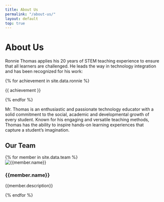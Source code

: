 ```yaml
---
title: About Us
permalink: "/about-us/"
layout: default
top: true
---
```


<div class = 'overview fulls'>
  <div class = 'flex-in overlay'>
    <div class = 'tripple'>
      <h1>About Us</h1>
    </div>
  </div>
</div>
<div class = 'dull flex-in'>
  <div class = 'child tripple'>
     <p>Ronnie Thomas applies his 20 years of STEM teaching experience to ensure that all learners are challenged. He leads the way in technology integration and has been recognized for his work:</p>
    <div class = 'left links'>
     {% for achievement in site.data.ronnie %}
     <p><i class = 'icon icon-check point'></i><span class = 'point'>{{ achievement }}</span></p>
    {% endfor %}
    </div>
    <p> Mr. Thomas is an enthusiastic and passionate technology educator with a solid commitment to the social, academic and developmental growth of every student. Known for his engaging and versatile teaching methods, Thomas has the ability to inspire hands-on learning experiences that capture a student’s imagination.</p>
  </div>
</div>
<div class = 'bright'>
  <h2>Our Team</h2>
  <div class = 'members'>
    {% for member in site.data.team %}
      <div class = 'member'>
        <img src = '{{site.baseurl}}/assets/{{member.avatar}}' alt = '{{member.name}}' class = 'member_avatar'>
        <h3>{{member.name}}</h3>
        <div class = 'icons'>
          <span><a href = '{{member.linkedin}}' target = '_blank' class = 'linkedin'><i class = 'icon icon-linkedin'></i></a></span>
          <span><a href = '{{member.twitter}}' target = '_blank' class = 'twitter'><i class = 'icon icon-twitter'></i></a></span>
        </div>
        <p class = 'center'>{{member.description}}</p>
      </div> 
    {% endfor %}
  </div>
</div>
